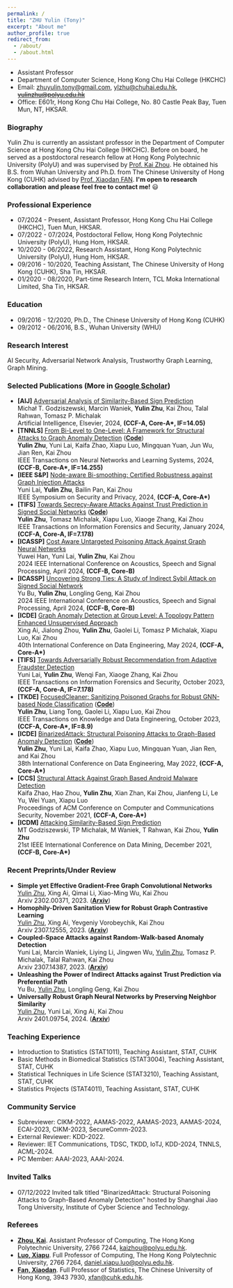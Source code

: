 ```yaml
---
permalink: /
title: "ZHU Yulin (Tony)"
excerpt: "About me"
author_profile: true
redirect_from: 
  - /about/
  - /about.html
---
```


- Assistant Professor
- Department of Computer Science, Hong Kong Chu Hai College (HKCHC)
- Email: zhuyulin.tony@gmail.com, ylzhu@chuhai.edu.hk, ~~yulinzhu@polyu.edu.hk~~
- Office: E601r, Hong Kong Chu Hai College, No. 80 Castle Peak Bay,  Tuen Mun, NT, HKSAR.

### Biography
Yulin Zhu is currently an assistant professor in the Department of Computer Science at Hong Kong Chu Hai College (HKCHC). Before on board, he served as a postdoctoral research fellow at Hong Kong Polytechnic University (PolyU) and was supervised by [Prof. Kai Zhou](https://www4.comp.polyu.edu.hk/~kaizhou/). He obtained his B.S. from Wuhan University and Ph.D. from The Chinese University of Hong Kong (CUHK) advised by [Prof. Xiaodan FAN](https://www.sta.cuhk.edu.hk/xfan). **I'm open to research collaboration and please feel free to contact me!** 😃

### Professional Experience
- 07/2024 - Present, Assistant Professor, Hong Kong Chu Hai College (HKCHC), Tuen Mun, HKSAR.
- 07/2022 - 07/2024, Postdoctoral Fellow, Hong Kong Polytechnic University (PolyU), Hung Hom, HKSAR. 
- 10/2020 - 06/2022, Research Assistant, Hong Kong Polytechnic University (PolyU), Hung Hom, HKSAR.
- 09/2016 - 10/2020, Teaching Assistant, The Chinese University of Hong Kong (CUHK), Sha Tin, HKSAR.
- 01/2020 - 08/2020, Part-time Research Intern, TCL Moka International Limited, Sha Tin, HKSAR.

### Education
- 09/2016 - 12/2020, Ph.D., The Chinese University of Hong Kong (CUHK)
- 09/2012 - 06/2016, B.S., Wuhan University (WHU)

### Research Interest
AI Security, Adversarial Network Analysis, Trustworthy Graph Learning, Graph Mining.

### Selected Publications (More in [Google Scholar](https://scholar.google.com/citations?user=-MGpGisAAAAJ&hl=zh-CN)) 
- **[AIJ]** <u>Adversarial Analysis of Similarity-Based Sign Prediction</u> <br>
  Michał T. Godziszewski, Marcin Waniek, **Yulin Zhu**, Kai Zhou, Talal Rahwan, Tomasz P. Michalak<br>
  Artificial Intelligence, Elsevier, 2024, **(CCF-A, Core-A\*, IF=14.05)**
- **[TNNLS]** <u>From Bi-Level to One-Level: A Framework for Structural Attacks to Graph Anomaly Detection</u> ([**Code**](https://github.com/zhuyulin-tony/Attack_GCN_GAD)) <br>
  **Yulin Zhu**, Yuni Lai, Kaifa Zhao, Xiapu Luo, Mingquan Yuan, Jun Wu, Jian Ren, Kai Zhou<br>
  IEEE Transactions on Neural Networks and Learning Systems, 2024, **(CCF-B, Core-A\*, IF=14.255)**
- **[IEEE S&P]**  <u>Node-aware Bi-smoothing: Certified Robustness against Graph Injection Attacks</u> <br>
  Yuni Lai, **Yulin Zhu**, Bailin Pan, Kai Zhou<br>
  IEEE Symposium on Security and Privacy, 2024, **(CCF-A, Core-A\*)**
- **[TIFS]** <u>Towards Secrecy-Aware Attacks Against Trust Prediction in Signed Social Networks</u> ([**Code**](https://github.com/zhuyulin-tony/SecrecyAttack)) <br>
  **Yulin Zhu**, Tomasz Michalak, Xiapu Luo, Xiaoge Zhang, Kai Zhou<br>
  IEEE Transactions on Information Forensics and Security, January 2024, **(CCF-A, Core-A, IF=7.178)**
- **[ICASSP]** <u>Cost Aware Untargeted Poisoning Attack Against Graph Neural Networks</u> <br>
  Yuwei Han, Yuni Lai, **Yulin Zhu**, Kai Zhou<br>
  2024 IEEE International Conference on Acoustics, Speech and Signal Processing, April 2024, **(CCF-B, Core-B)**
- **[ICASSP]** <u>Uncovering Strong Ties: A Study of Indirect Sybil Attack on Signed Social Network</u> <br>
  Yu Bu, **Yulin Zhu**, Longling Geng, Kai Zhou<br>
  2024 IEEE International Conference on Acoustics, Speech and Signal Processing, April 2024, **(CCF-B, Core-B)**
- **[ICDE]** <u>Graph Anomaly Detection at Group Level: A Topology Pattern Enhanced Unsupervised Approach</u> <br>
  Xing Ai, Jialong Zhou, **Yulin Zhu**, Gaolei Li, Tomasz P Michalak, Xiapu Luo, Kai Zhou<br>
  40th International Conference on Data Engineering, May 2024, **(CCF-A, Core-A\*)**
- **[TIFS]** <u>Towards Adversarially Robust Recommendation from Adaptive Fraudster Detection</u> <br>
  Yuni Lai, **Yulin Zhu**, Wenqi Fan, Xiaoge Zhang, Kai Zhou<br>
  IEEE Transactions on Information Forensics and Security, October 2023, **(CCF-A, Core-A, IF=7.178)**
- **[TKDE]** <u>FocusedCleaner: Sanitizing Poisoned Graphs for Robust GNN-based Node Classification</u> ([**Code**](https://github.com/zhuyulin-tony/focusedcleaner)) <br>
  **Yulin Zhu**, Liang Tong, Gaolei Li, Xiapu Luo, Kai Zhou<br>
  IEEE Transactions on Knowledge and Data Engineering, October 2023, **(CCF-A, Core-A\*, IF=8.9)**
- **[ICDE]** <u>BinarizedAttack: Structural Poisoning Attacks to Graph-Based Anomaly Detection</u> ([**Code**](https://github.com/zhuyulin-tony/BinarizedAttack)) <br>
  **Yulin Zhu**, Yuni Lai, Kaifa Zhao, Xiapu Luo, Mingquan Yuan, Jian Ren, and Kai Zhou   
  38th International Conference on Data Engineering, May 2022, **(CCF-A, Core-A\*)**
- **[CCS]** <u>Structural Attack Against Graph Based Android Malware Detection</u> <br>
  Kaifa Zhao, Hao Zhou, **Yulin Zhu**, Xian Zhan, Kai Zhou, Jianfeng Li, Le Yu, Wei Yuan, Xiapu Luo<br> 
  Proceedings of ACM Conference on Computer and Communications Security, November 2021, **(CCF-A, Core-A\*)**
- **[ICDM]** <u>Attacking Similarity-Based Sign Prediction</u> <br>
  MT Godziszewski, TP Michalak, M Waniek, T Rahwan, Kai Zhou, **Yulin Zhu** <br>
  21st IEEE International Conference on Data Mining, December 2021, **(CCF-B, Core-A\*)**  

### Recent Preprints/Under Review
- **Simple yet Effective Gradient-Free Graph Convolutional Networks**<br>
  <u>Yulin Zhu</u>, Xing Ai, Qimai Li, Xiao-Ming Wu, Kai Zhou<br>
  Arxiv 2302.00371, 2023. ([**Arxiv**](https://arxiv.org/abs/2302.00371))
- **Homophily-Driven Sanitation View for Robust Graph Contrastive Learning**<br>
  <u>Yulin Zhu</u>, Xing Ai, Yevgeniy Vorobeychik, Kai Zhou<br>
  Arxiv 2307.12555, 2023. ([**Arxiv**](https://arxiv.org/pdf/2307.12555.pdf))
- **Coupled-Space Attacks against Random-Walk-based Anomaly Detection**<br>
  Yuni Lai, Marcin Waniek, Liying Li, Jingwen Wu, <u>Yulin Zhu</u>, Tomasz P. Michalak, Talal Rahwan, Kai Zhou<br>
  Arxiv 2307.14387, 2023. ([**Arxiv**](https://arxiv.org/abs/2307.14387.pdf))
- **Unleashing the Power of Indirect Attacks against Trust Prediction via Preferential Path**<br>
  Yu Bu, <u>Yulin Zhu</u>, Longling Geng, Kai Zhou
- **Universally Robust Graph Neural Networks by Preserving Neighbor Similarity**<br>
  <u>Yulin Zhu</u>, Yuni Lai, Xing Ai, Kai Zhou<br>
  Arxiv 2401.09754, 2024. ([**Arxiv**](https://arxiv.org/abs/2401.09754))

### Teaching Experience
- Introduction to Statistics (STAT1011), Teaching Assistant, STAT, CUHK
- Basic Methods in Biomedical Statistics (STAT3004), Teaching Assistant, STAT, CUHK
- Statistical Techniques in Life Science (STAT3210), Teaching Assistant, STAT, CUHK
- Statistics Projects (STAT4011), Teaching Assistant, STAT, CUHK

### Community Service
- Subreviewer: CIKM-2022, AAMAS-2022, AAMAS-2023, AAMAS-2024, ECAI-2023, CIKM-2023, SecureComm-2023.
- External Reviewer: KDD-2022.
- Reviewer: IET Communications, TDSC, TKDD, IoTJ, KDD-2024, TNNLS, ACML-2024.
- PC Member: AAAI-2023, AAAI-2024.

### Invited Talks
- 07/12/2022 Invited talk titled "BinarizedAttack: Structural Poisoning Attacks to Graph-Based Anomaly Detection" hosted by Shanghai Jiao Tong University, Institute of Cyber Science and Technology.

### Referees
- [**Zhou, Kai**](https://www4.comp.polyu.edu.hk/~kaizhou/). Assistant Professor of Computing, The Hong Kong Polytechnic University, 2766 7244, kaizhou@polyu.edu.hk.
- [**Luo, Xiapu**](https://www4.comp.polyu.edu.hk/~csxluo/). Full Professor of Computing, The Hong Kong Polytechnic University, 2766 7264, daniel.xiapu.luo@polyu.edu.hk. 
- [**Fan, Xiaodan**](https://www.sta.cuhk.edu.hk/xfan). Full Professor of Statistics, The Chinese University of Hong Kong, 3943 7930, xfan@cuhk.edu.hk.
